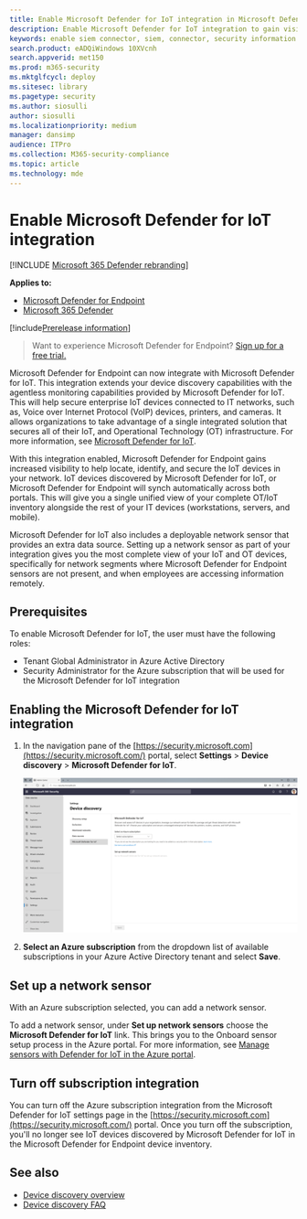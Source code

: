 ```yaml
---
title: Enable Microsoft Defender for IoT integration in Microsoft Defender for Endpoint
description: Enable Microsoft Defender for IoT integration to gain visibility focused on IoT/OT devices in areas of the network where MDE is not deployed
keywords: enable siem connector, siem, connector, security information and events
search.product: eADQiWindows 10XVcnh
search.appverid: met150
ms.prod: m365-security
ms.mktglfcycl: deploy
ms.sitesec: library
ms.pagetype: security
ms.author: siosulli
author: siosulli
ms.localizationpriority: medium
manager: dansimp
audience: ITPro
ms.collection: M365-security-compliance
ms.topic: article
ms.technology: mde
---
```


# Enable Microsoft Defender for IoT integration

[!INCLUDE [Microsoft 365 Defender rebranding](../../includes/microsoft-defender.md)]

**Applies to:**

- [Microsoft Defender for Endpoint](https://go.microsoft.com/fwlink/?linkid=2154037)
- [Microsoft 365 Defender](https://go.microsoft.com/fwlink/?linkid=2118804)

[!include[Prerelease information](../../includes/prerelease.md)]

> Want to experience Microsoft Defender for Endpoint? [Sign up for a free trial.](https://signup.microsoft.com/create-account/signup?products=7f379fee-c4f9-4278-b0a1-e4c8c2fcdf7e&ru=https://aka.ms/MDEp2OpenTrial?ocid=docs-wdatp-enablesiem-abovefoldlink)

Microsoft Defender for Endpoint can now integrate with Microsoft Defender for IoT. This integration extends your device discovery capabilities with the agentless monitoring capabilities provided by Microsoft Defender for IoT. This will help secure enterprise IoT devices connected to IT networks, such as, Voice over Internet Protocol (VoIP) devices, printers, and cameras. It allows organizations to take advantage of a single integrated solution that secures all of their IoT, and Operational Technology (OT) infrastructure. For more information, see [Microsoft Defender for IoT](/azure/defender-for-iot/organizations/overview).

With this integration enabled, Microsoft Defender for Endpoint gains increased visibility to help locate, identify, and secure the IoT devices in your network. IoT devices discovered by Microsoft Defender for IoT, or Microsoft Defender for Endpoint will synch automatically across both portals. This will give you a single unified view of your complete OT/IoT inventory alongside the rest of your IT devices (workstations, servers, and mobile).

Microsoft Defender for IoT also includes a deployable network sensor that provides an extra data source. Setting up a network sensor as part of your integration gives you the most complete view of your IoT and OT devices, specifically for network segments where Microsoft Defender for Endpoint sensors are not present, and when employees are accessing information remotely.

## Prerequisites

To enable Microsoft Defender for IoT, the user must have the following roles:

- Tenant Global Administrator in Azure Active Directory
- Security Administrator for the Azure subscription that will be used for the Microsoft Defender for IoT integration

## Enabling the Microsoft Defender for IoT integration

1. In the navigation pane of the [https://security.microsoft.com](https://security.microsoft.com/) portal, select **Settings** \> **Device discovery** \> **Microsoft Defender for IoT**.

    ![Image of IoT integration setup.](images/enable-defender-for-iot.png)

2. **Select an Azure subscription** from the dropdown list of available subscriptions in your Azure Active Directory tenant and select **Save**.

## Set up a network sensor

With an Azure subscription selected, you can add a network sensor.

To add a network sensor, under **Set up network sensors** choose the **Microsoft Defender for IoT** link. This brings you to the Onboard sensor setup process in the Azure portal. For more information, see [Manage sensors with Defender for IoT in the Azure portal](/azure/defender-for-iot/organizations/how-to-manage-sensors-on-the-cloud).

## Turn off subscription integration

You can turn off the Azure subscription integration from the Microsoft Defender for IoT settings page in the [https://security.microsoft.com](https://security.microsoft.com/) portal. Once you turn off the subscription, you'll no longer see IoT devices discovered by Microsoft Defender for IoT in the Microsoft Defender for Endpoint device inventory.

## See also

- [Device discovery overview](configure-device-discovery.md)
- [Device discovery FAQ](device-discovery-faq.md)
